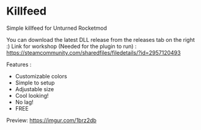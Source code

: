 # Killfeed
Simple killfeed for Unturned Rocketmod

You can download the latest DLL release from the releases tab on the right :)
Link for workshop (Needed for the plugin to run) : https://steamcommunity.com/sharedfiles/filedetails/?id=2957120493

Features :
- Customizable colors
- Simple to setup
- Adjustable size
- Cool looking!
- No lag!
- FREE

Preview:
https://imgur.com/1brz2db
